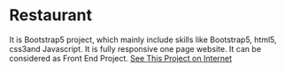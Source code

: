 # Restaurant
It is Bootstrap5 project, which mainly include skills like Bootstrap5, html5, css3and Javascript. It is fully responsive one page website. It can be considered as Front End Project.
[See This Project on Internet](https://zeeshanmrajeproject1.netlify.app)
